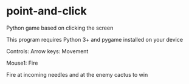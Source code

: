 # point-and-click
Python game based on clicking the screen

This program requires Python 3+ and pygame installed on your device

Controls:
Arrow keys: Movement

Mouse1: Fire

Fire at incoming needles and at the enemy cactus to win
